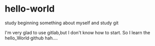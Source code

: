 # hello-world
study beginning
something about myself and study git

I'm very glad to use gitlab,but I don't know how to start.
So I learn the hello_World·github hah....
